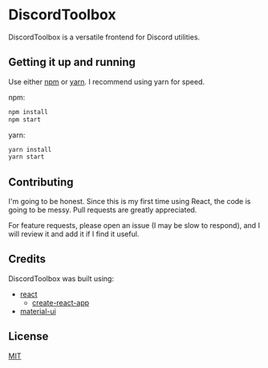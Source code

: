# DiscordToolbox

DiscordToolbox is a versatile frontend for Discord utilities.

## Getting it up and running

Use either [npm](https://github.com/npm/cli) or [yarn](https://github.com/yarnpkg/yarn). I recommend using yarn for speed.

npm:
```bash
npm install
npm start
```

yarn:
```bash
yarn install
yarn start
```

## Contributing
I'm going to be honest. Since this is my first time using React, the code is going to be messy. Pull requests are greatly appreciated.

For feature requests, please open an issue (I may be slow to respond), and I will review it and add it if I find it useful.

## Credits
DiscordToolbox was built using:

* [react](https://github.com/facebook/react)
    * [create-react-app](https://github.com/facebook/create-react-app)
* [material-ui](https://github.com/mui-org/material-ui/)

## License
[MIT](https://choosealicense.com/licenses/mit/)